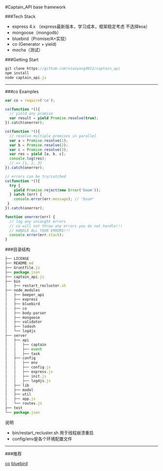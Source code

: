 #Captain_API base framework

###Tech Stack

 - express 4.x （express最新版本，学习成本，框架稳定考虑 不选择koa）
 - mongoose（mongodb）
 - bluebird（Promise/A+实现）
 - co (Generator + yield)
 - mocha（测试）
 
###Getting Start

```js
git clone https://github.com/xiaoyang4011/captain_api
npm install
node captain_api.js
```


---

###co Examples
```js
var co = require('co');

co(function *(){
  // yield any promise
  var result = yield Promise.resolve(true);
}).catch(onerror);

co(function *(){
  // resolve multiple promises in parallel
  var a = Promise.resolve(1);
  var b = Promise.resolve(2);
  var c = Promise.resolve(3);
  var res = yield [a, b, c];
  console.log(res);
  // => [1, 2, 3]
}).catch(onerror);

// errors can be try/catched
co(function *(){
  try {
    yield Promise.reject(new Error('boom'));
  } catch (err) {
    console.error(err.message); // "boom"
 }
}).catch(onerror);

function onerror(err) {
  // log any uncaught errors
  // co will not throw any errors you do not handle!!!
  // HANDLE ALL YOUR ERRORS!!!
  console.error(err.stack);
}

```
###目录结构
```js
├── LICENSE
├── README.md
├── Gruntfile.js
├── package.json
├── captain_api.js
├── bin
│   ├── restart_recluster.sh
├── node_modules
│   ├── beeper_api
│   ├── express
│   ├── bluebird
│   ├── co
│   ├── body-parser
│   ├── mongoose
│   ├── validator
│   ├── lodash
│   └── log4js
├── server
│   ├── api
│   │   ├── captain
│   │   ├── event
│   │   ├── task
│   ├── config
│   │   ├── env
│   │   ├── config.js
│   │   ├── express.js
│   │   ├── init.js
│   │   ├── log4js.js
│   ├── lib
│   ├── model
│   ├── util
│   ├── app.js
│   └── routes.js
├── test
└── package.json
```

说明

 - bin/restart_recluster.sh 用于线程崩溃重启
 - config/env是各个环境配置文件

---

###推荐

[co][1]
[bluebird][2]
 


  [1]: https://github.com/tj/co
  [2]: https://github.com/petkaantonov/bluebird